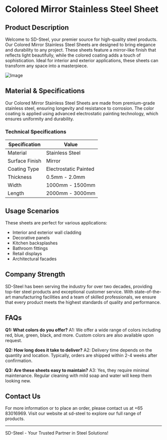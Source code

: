 # Colored Mirror Stainless Steel Sheet

## Product Description

Welcome to SD-Steel, your premier source for high-quality steel products. Our Colored Mirror Stainless Steel Sheets are designed to bring elegance and durability to any project. These sheets feature a mirror-like finish that reflects light beautifully, while the colored coating adds a touch of sophistication. Ideal for interior and exterior applications, these sheets can transform any space into a masterpiece.

![Image](https://github.com/user-attachments/assets/2567258e-e124-4816-932d-1809bd27ef0b)

## Material & Specifications

Our Colored Mirror Stainless Steel Sheets are made from premium-grade stainless steel, ensuring longevity and resistance to corrosion. The color coating is applied using advanced electrostatic painting technology, which ensures uniformity and durability.

### Technical Specifications

| Specification | Value |
|---------------|-------|
| Material      | Stainless Steel |
| Surface Finish| Mirror |
| Coating Type  | Electrostatic Painted |
| Thickness     | 0.5mm - 2.0mm |
| Width         | 1000mm - 1500mm |
| Length        | 2000mm - 3000mm |

## Usage Scenarios

These sheets are perfect for various applications:
- Interior and exterior wall cladding
- Decorative panels
- Kitchen backsplashes
- Bathroom fittings
- Retail displays
- Architectural facades

## Company Strength

SD-Steel has been serving the industry for over two decades, providing top-tier steel products and exceptional customer service. With state-of-the-art manufacturing facilities and a team of skilled professionals, we ensure that every product meets the highest standards of quality and performance.

## FAQs

**Q1: What colors do you offer?**
A1: We offer a wide range of colors including red, blue, green, black, and more. Custom colors are also available upon request.

**Q2: How long does it take to deliver?**
A2: Delivery time depends on the quantity and location. Typically, orders are shipped within 2-4 weeks after confirmation.

**Q3: Are these sheets easy to maintain?**
A3: Yes, they require minimal maintenance. Regular cleaning with mild soap and water will keep them looking new.

## Contact Us

For more information or to place an order, please contact us at +65 83016969. Visit our website at  sd-steel to explore our full range of products.

---

SD-Steel - Your Trusted Partner in Steel Solutions!
